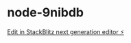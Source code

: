 # node-9nibdb

[Edit in StackBlitz next generation editor ⚡️](https://stackblitz.com/~/github.com/Cybersoulja/node-9nibdb)